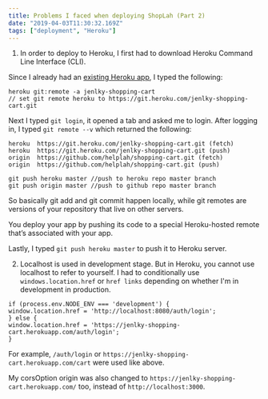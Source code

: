 ```yaml
---
title: Problems I faced when deploying ShopLah (Part 2)
date: "2019-04-03T11:30:32.169Z"
tags: ["deployment", "Heroku"]
---
```

<!-- description: This is a custom description for SEO and Open Graph purposes, rather than the default generated excerpt. Simply add a description field to the frontmatter. -->
 
1. In order to deploy to Heroku, I first had to download Heroku Command Line Interface (CLI). 

Since I already had an [existing Heroku app](https://devcenter.heroku.com/articles/git#creating-a-heroku-remote), I typed the following:

```
heroku git:remote -a jenlky-shopping-cart
// set git remote heroku to https://git.heroku.com/jenlky-shopping-cart.git
```
Next I typed `git login`, it opened a tab and asked me to login. 
After logging in, I typed `git remote --v` which returned the following:

```
heroku  https://git.heroku.com/jenlky-shopping-cart.git (fetch)
heroku  https://git.heroku.com/jenlky-shopping-cart.git (push)
origin  https://github.com/helplah/shopping-cart.git (fetch)
origin  https://github.com/helplah/shopping-cart.git (push)

git push heroku master //push to heroku repo master branch
git push origin master //push to github repo master branch
```

So basically git add and git commit happen locally, while git remotes are versions of your repository that live on other servers. 

You deploy your app by pushing its code to a special Heroku-hosted remote that’s associated with your app.

Lastly, I typed `git push heroku master` to push it to Heroku server.


2. Localhost is used in development stage. But in Heroku, you cannot use localhost to refer to yourself. I had to conditionally use `windows.location.href` or `href links` depending on whether I'm in development in production. 

```
if (process.env.NODE_ENV === 'development') {
window.location.href = 'http://localhost:8080/auth/login';
} else {
window.location.href = 'https://jenlky-shopping-cart.herokuapp.com/auth/login';
}
```

For example, `/auth/login` or `https://jenlky-shopping-cart.herokuapp.com/cart` were used like above.

My corsOption origin was also changed to `https://jenlky-shopping-cart.herokuapp.com/` too, instead of `http://localhost:3000`. 
